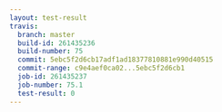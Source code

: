 ```yaml
---
layout: test-result
travis:
  branch: master
  build-id: 261435236
  build-number: 75
  commit: 5ebc5f2d6cb17adf1ad18377810881e990d40515
  commit-range: c9e4aef0ca02...5ebc5f2d6cb1
  job-id: 261435237
  job-number: 75.1
  test-result: 0
---
```

